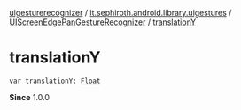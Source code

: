 [uigesturerecognizer](../../index.md) / [it.sephiroth.android.library.uigestures](../index.md) / [UIScreenEdgePanGestureRecognizer](index.md) / [translationY](./translation-y.md)

# translationY

`var translationY: `[`Float`](https://kotlinlang.org/api/latest/jvm/stdlib/kotlin/-float/index.html)

**Since**
1.0.0

